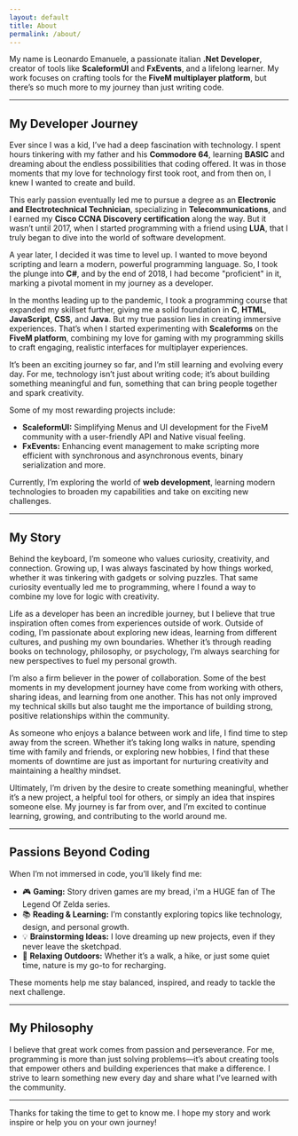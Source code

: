 ```yaml
---
layout: default
title: About
permalink: /about/
---
```


My name is Leonardo Emanuele, a passionate italian **.Net Developer**, creator of tools like **ScaleformUI** and **FxEvents**, and a lifelong learner. My work focuses on crafting tools for the **FiveM multiplayer platform**, but there’s so much more to my journey than just writing code.

---

## My Developer Journey

Ever since I was a kid, I’ve had a deep fascination with technology. I spent hours tinkering with my father and his **Commodore 64**, learning **BASIC** and dreaming about the endless possibilities that coding offered. It was in those moments that my love for technology first took root, and from then on, I knew I wanted to create and build.

This early passion eventually led me to pursue a degree as an **Electronic and Electrotechnical Technician**, specializing in **Telecommunications**, and I earned my **Cisco CCNA Discovery certification** along the way. But it wasn’t until 2017, when I started programming with a friend using **LUA**, that I truly began to dive into the world of software development.

A year later, I decided it was time to level up. I wanted to move beyond scripting and learn a modern, powerful programming language. So, I took the plunge into **C#**, and by the end of 2018, I had become "proficient" in it, marking a pivotal moment in my journey as a developer.

In the months leading up to the pandemic, I took a programming course that expanded my skillset further, giving me a solid foundation in **C**, **HTML**, **JavaScript**, **CSS**, and **Java**. But my true passion lies in creating immersive experiences. That’s when I started experimenting with **Scaleforms** on the **FiveM platform**, combining my love for gaming with my programming skills to craft engaging, realistic interfaces for multiplayer experiences.

It’s been an exciting journey so far, and I’m still learning and evolving every day. For me, technology isn’t just about writing code; it’s about building something meaningful and fun, something that can bring people together and spark creativity.


Some of my most rewarding projects include:  
- **ScaleformUI:** Simplifying Menus and UI development for the FiveM community with a user-friendly API and Native visual feeling.  
- **FxEvents:** Enhancing event management to make scripting more efficient with synchronous and asynchronous events, binary serialization and more.

Currently, I’m exploring the world of **web development**, learning modern technologies to broaden my capabilities and take on exciting new challenges.

---

## My Story

Behind the keyboard, I’m someone who values curiosity, creativity, and connection. Growing up, I was always fascinated by how things worked, whether it was tinkering with gadgets or solving puzzles. That same curiosity eventually led me to programming, where I found a way to combine my love for logic with creativity.

Life as a developer has been an incredible journey, but I believe that true inspiration often comes from experiences outside of work. Outside of coding, I’m passionate about exploring new ideas, learning from different cultures, and pushing my own boundaries. Whether it’s through reading books on technology, philosophy, or psychology, I’m always searching for new perspectives to fuel my personal growth.

I’m also a firm believer in the power of collaboration. Some of the best moments in my development journey have come from working with others, sharing ideas, and learning from one another. This has not only improved my technical skills but also taught me the importance of building strong, positive relationships within the community.

As someone who enjoys a balance between work and life, I find time to step away from the screen. Whether it’s taking long walks in nature, spending time with family and friends, or exploring new hobbies, I find that these moments of downtime are just as important for nurturing creativity and maintaining a healthy mindset.

Ultimately, I’m driven by the desire to create something meaningful, whether it’s a new project, a helpful tool for others, or simply an idea that inspires someone else. My journey is far from over, and I’m excited to continue learning, growing, and contributing to the world around me.

---

## Passions Beyond Coding

When I’m not immersed in code, you’ll likely find me:  
- 🎮 **Gaming:** Story driven games are my bread, i'm a HUGE fan of The Legend Of Zelda series.  
- 📚 **Reading & Learning:** I’m constantly exploring topics like technology, design, and personal growth.  
- 💡 **Brainstorming Ideas:** I love dreaming up new projects, even if they never leave the sketchpad.  
- 🌿 **Relaxing Outdoors:** Whether it’s a walk, a hike, or just some quiet time, nature is my go-to for recharging.

These moments help me stay balanced, inspired, and ready to tackle the next challenge.

---

## My Philosophy

I believe that great work comes from passion and perseverance. For me, programming is more than just solving problems—it’s about creating tools that empower others and building experiences that make a difference. I strive to learn something new every day and share what I’ve learned with the community.

---

Thanks for taking the time to get to know me. I hope my story and work inspire or help you on your own journey!